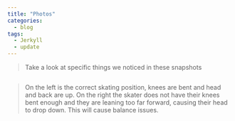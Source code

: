 ```yaml
---
title: "Photos" 
categories:
  - blog
tags:
  - Jerkyll
  - update
---
```


> Take a look at specific things we noticed in these snapshots

<img src="{{ site.url }}{{ site.baseurl }}/assets/images/Proper-skating-form.jpg" alt="">


> On the left is the correct skating position, knees are bent and head and back are up. 
> On the right the skater does not have their knees bent enough and they are leaning too far forward, causing their head to drop down. This will cause balance issues. 
